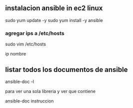 ## instalacion ansible in ec2 linux

sudo yum update -y
sudo yum install -y ansible


### agregar ips a /etc/hosts

sudo vim /etc/hosts

ip nombre

## listar todos los documentos de ansible

ansible-doc -l

para ver una sola libreria y ver que contiene 

ansible-doc instruccion

